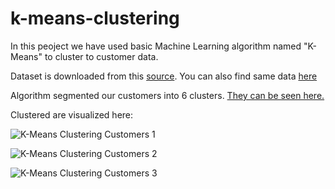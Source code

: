 # k-means-clustering
In this peoject we have used basic Machine Learning algorithm named "K-Means" to cluster to customer data.

Dataset is downloaded from this [source](https://archive.ics.uci.edu/dataset/352/online+retail). You can also find same data [here](https://github.com/prab-hub/k-means-clustering/blob/main/Mall_Customers.csv)

Algorithm segmented our customers into 6 clusters. [They can be seen here.](https://github.com/prab-hub/k-means-clustering/blob/main/clustered_mall_customers.csv)

Clustered are visualized here: 

![K-Means Clustering Customers 1](https://github.com/prab-hub/k-means-clustering/assets/138904621/73aaf407-1339-4994-a88d-1573b0b09571)

![K-Means Clustering Customers 2](https://github.com/prab-hub/k-means-clustering/assets/138904621/7735c7e4-4ed1-48ea-b4bb-481a00138ba1)

![K-Means Clustering Customers 3](https://github.com/prab-hub/k-means-clustering/assets/138904621/7953547b-ba92-4a1b-be57-7b005bf78dc0)
